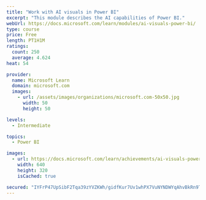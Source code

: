 ```yaml
---
title: "Work with AI visuals in Power BI"
excerpt: "This module describes the AI capabilities of Power BI."
webUrl: https://docs.microsoft.com/learn/modules/ai-visuals-power-bi/
type: course
price: Free
length: PT1H1M
ratings:
  count: 250
  average: 4.624
heat: 54

provider:
  name: Microsoft Learn
  domain: microsoft.com
  images:
    - url: /assets/images/organizations/microsoft.com-50x50.jpg
      width: 50
      height: 50

levels:
  - Intermediate

topics:
  - Power BI

images:
  - url: https://docs.microsoft.com/learn/achievements/ai-visuals-power-bi-social.png
    width: 640
    height: 320
    isCached: true

secured: "IYFrP47UpSibF2Tqa39zYVZKWh/gidfKur7Uv1whPX7VuNYNDWYqAhvBkRn9T6fgKLKbKtr0CWt1P7o3swEd9g82v1SjCeqEpvhqaYZAs36kNSi/xOG5YXYgakFDPjZtHdw6KBgvqS394kM5DrWsFOG775DzfIB4aH9yemFe7xr7nAYm8wouKfo8LBwpWH7XOFYozNt7LeuiMpSiIZZbsdNKdBWXx3EzUPkzghRcW9E4eKUkhH6vucgh9TUExTAJJdMjCT0mIJxKtKZRwghKXRNhhlx/yvdAe5uNWd2TW5CnBY/9cbjTCfvmFBlN81Fr1v9aV2RE2fKShFwL4ep50x/cXpXmwkYb/K6npetHQOXmssCsVpggcE5Td7SANyeJw9jabzibjhLWU2PZegufF/WM03XPJ7h0DRXKfErV/Vc=;xKBtDz3ZWaiJTtoL+228Fw=="
---
```


